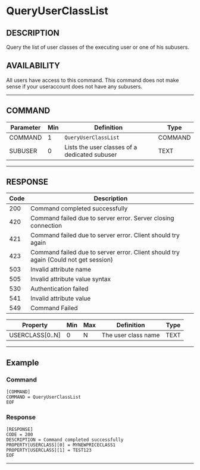 # QueryUserClassList

## DESCRIPTION
Query the list of user classes of the executing user or one of his subusers.

## AVAILABILITY
All users have access to this command. This command does not make sense if your useraccount does not have any subusers.

----
## COMMAND

Parameter | Min | Definition | Type
---- | ---- | ---- | ----
COMMAND | 1 | `QueryUserClassList` | COMMAND
SUBUSER | 0 | Lists the user classes of a dedicated subuser | TEXT

----
## RESPONSE

Code | Description
---- | ----
200 | Command completed successfully
420 | Command failed due to server error. Server closing connection
421 | Command failed due to server error. Client should try again
423 | Command failed due to server error. Client should try again (Could not get session)
503 | Invalid attribute name
505 | Invalid attribute value syntax
530 | Authentication failed
541 | Invalid attribute value
549 | Command Failed

Property | Min | Max | Definition | Type
---- | ---- | ---- | ---- | ----
USERCLASS[0..N] | 0 | N | The user class name | TEXT

----
## Example

### Command

```
[COMMAND]
COMMAND = QueryUserClassList
EOF
```
### Response

```
[RESPONSE]
CODE = 200
DESCRIPTION = Command completed successfully
PROPERTY[USERCLASS][0] = MYNEWPRICECLASS1
PROPERTY[USERCLASS][1] = TEST123
EOF
```

----
